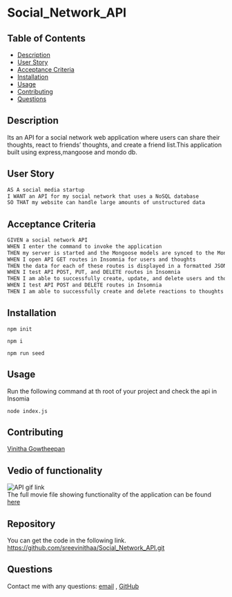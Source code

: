 # Social_Network_API
## Table of Contents

- [Description](#description)
- [User Story](#user-story)
- [Acceptance Criteria](#acceptance-criteria)
- [Installation](#installation)
- [Usage](#usage)
- [Contributing](#contributing)
- [Questions](#questions)

## Description

Its an API for a social network web application where users can share their thoughts, react to friends’ thoughts, and create a friend list.This application built using express,mangoose and mondo db.

## User Story
```md
AS A social media startup
I WANT an API for my social network that uses a NoSQL database
SO THAT my website can handle large amounts of unstructured data
```

## Acceptance Criteria
```md
GIVEN a social network API
WHEN I enter the command to invoke the application
THEN my server is started and the Mongoose models are synced to the MongoDB database
WHEN I open API GET routes in Insomnia for users and thoughts
THEN the data for each of these routes is displayed in a formatted JSON
WHEN I test API POST, PUT, and DELETE routes in Insomnia
THEN I am able to successfully create, update, and delete users and thoughts in my database
WHEN I test API POST and DELETE routes in Insomnia
THEN I am able to successfully create and delete reactions to thoughts and add and remove friends to a user’s friend list
```
## Installation

`npm init`

`npm i`

`npm run seed`

## Usage

Run the following command at th root of your project and check the api in Insomia

`node index.js`

## Contributing

[Vinitha Gowtheepan](https://github.com/sreevinithaa)

## Vedio of functionality

![API gif link](./assets/img/Network_api.gif)<br>
The full movie file showing functionality of the application can be found [here](https://sreevinithaa.github.io/Social_Network_API/assets/vedio/Network_api.mp4)



## Repository

You can get the code in the following link. https://github.com/sreevinithaa/Social_Network_API.git


## Questions

Contact me with any questions: [email](mailto:sreevinithaa@gmail.com) , [GitHub](https://github.com/sreevinithaa)<br />




